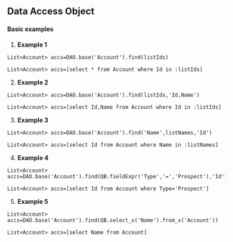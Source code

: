 ## Data Access Object

#### Basic examples

1. **Example 1**

  ```apex
  List<Account> accs=DAO.base('Account').find(listIds)
  ```


  ```apex
  List<Account> accs=[select * from Account where Id in :listIds]
  ```
  
2. **Example 2**

  ```apex
  List<Account> accs=DAO.base('Account').find(listIds,'Id,Name')
  ```


  ```apex
  List<Account> accs=[select Id,Name from Account where Id in :listIds]
  ```
  
3. **Example 3**
  
  ```apex
  List<Account> accs=DAO.base('Account').find('Name',listNames,'Id')
  ```


  ```apex
  List<Account> accs=[select Id from Account where Name in :listNames]
  ```
  
4. **Example 4**
  
  ```apex
  List<Account> accs=DAO.base('Account').find(QB.fieldExpr('Type','=','Prospect'),'Id')
  ```


  ```apex
  List<Account> accs=[select Id from Account where Type='Prospect']
  ```

5. **Example 5**
  
  ```apex
  List<Account> accs=DAO.base('Account').find(QB.select_x('Name').from_x('Account'))
  ```


  ```apex
  List<Account> accs=[select Name from Account]
  ```
